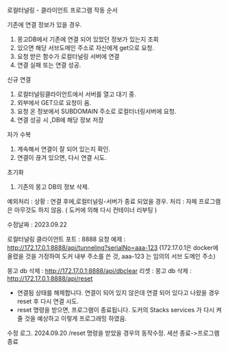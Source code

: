 로컬터널링 - 클라이언트
 프로그램 작동 순서

기존에 연결 정보가 있을 경우.
  1. 몽고DB에서 기존에 연결 되어 있었던 정보가 있는지 조회
  2. 있으면 해당 서브도메인 주소로 자신에게 get으로 요청.
  3. 요청 받은 함수가 로컬터널링 서버에 연결
  4. 연결 실패 또는 연결 성공.

신규 연결
  1. 로컬터널링클라이언트에서 서버를 열고 대기 중.
  2. 외부에서 GET으로 요청이 옴.
  3. 요청 온 정보에서 SUBDOMAIN 주소로 로컬터너링서버에 요청.
  4. 연결 성공 시 ,DB에 해당 정보 저장
  
자가 수복
  1. 계속해서 연결이 잘 되어 있는지 확인.
  2. 연결이 끊겨 있으면, 다시 연결 시도.

초기화 
  1. 기존의 몽고 DB의 정보 삭제.

예외처리 :
 상황 : 연결 후에,로컬터널링-서버가 종료 되었을 경우. 
 처리 : 자체 프로그램은 아무것도 하지 않음. ( 도커에 의해 다시 컨테이너 리부팅 )

수정날짜 : 2023.09.22
 
  로컬터널링 클라이언트 포트 : 8888
  요청 예제 : http://172.17.0.1:8888/api/tunneling?serialNo=aaa-123
  (172.17.0.1은 docker에 올렸을 것을 가정하여 도커 내부 주소를 쓴 것, aaa-123 는 임의의 서브 도메인 주소)
  
  몽고 db 삭제 : http://172.17.0.1:8888/api/dbclear
  리셋 :  몽고 db 삭제 : http://172.17.0.1:8888/api/reset
   - 연결됨 상태를 해제합니다.  연결이 되어 있지 않은데 연결 되어 있다고 나왔을 경우 reset 후 다시 연결 시도.
   - reset 명령을 받으면, 프로그램이 종료됩니다. 도커의 Stacks services 가 다시 켜줄 것을 예상하고 이렇게 프로그래밍 하였음.

수정 로그.
2024.09.20 /reset 명령을 받았을 경우의 동작수정. 세션 종료->프로그램 종료
